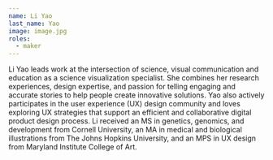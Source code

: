 ```yaml
---
name: Li Yao
last_name: Yao
image: image.jpg
roles:
  - maker
---
```

Li Yao leads work at the intersection of science, visual communication and education as a science visualization specialist. She combines her research experiences, design expertise, and passion for telling engaging and accurate stories to help people create innovative solutions. Yao also actively participates in the user experience (UX) design community and loves exploring UX strategies that support an efficient and collaborative digital product design process. Li received an MS in genetics, genomics, and development from Cornell University, an MA in medical and biological illustrations from The Johns Hopkins University, and an MPS in UX design from Maryland Institute College of Art.
